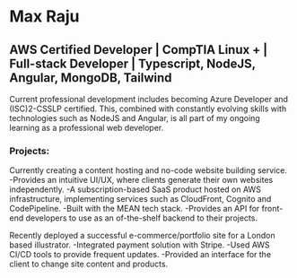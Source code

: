 # Max Raju

## AWS Certified Developer | CompTIA Linux + | Full-stack Developer | Typescript, NodeJS, Angular, MongoDB, Tailwind

Current professional development includes becoming Azure Developer and (ISC)2-CSSLP certified. This, combined with constantly evolving skills with technologies such as NodeJS and Angular, is all part of my ongoing learning as a professional web developer.

### Projects:

Currently creating a content hosting and no-code website building service.
-Provides an intuitive UI/UX, where clients generate their own websites independently.
-A subscription-based SaaS product hosted on AWS infrastructure, implementing services such as CloudFront, Cognito and CodePipeline.
-Built with the MEAN tech stack.
-Provides an API for front-end developers to use as an of-the-shelf backend to their projects.

Recently deployed a successful e-commerce/portfolio site for a London based illustrator.
-Integrated payment solution with Stripe.
-Used AWS CI/CD tools to provide frequent updates.
-Provided an interface for the client to change site content and products.
